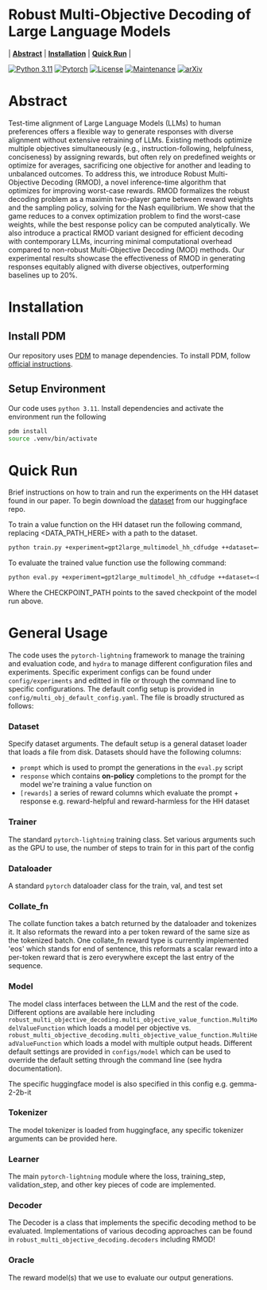 # Robust Multi-Objective Decoding of Large Language Models

| **[Abstract](#abstract)**
| **[Installation](#installation)**
| **[Quick Run](#quickrun)** |

[![Python 3.11](https://img.shields.io/badge/python-3.11-blue.svg)](https://www.python.org/downloads/release/python-3119/)
[![Pytorch](https://img.shields.io/badge/Pytorch-2.5-red.svg)](https://shields.io/)
[![License](https://img.shields.io/badge/License-GPL%203.0-blue.svg)](https://opensource.org/licenses/Apache-2.0)
[![Maintenance](https://img.shields.io/badge/Maintained%3F-yes-green.svg)](https://GitHub.com/Naereen/StrapDown.js/graphs/commit-activity)
[![arXiv](https://img.shields.io/badge/arXiv-2503.08796-b31b1b.svg)](https://arxiv.org/abs/2503.08796)


# Abstract
Test-time alignment of Large Language Models (LLMs) to human preferences offers a flexible way to generate responses with diverse alignment without extensive retraining of LLMs. Existing methods optimize multiple objectives simultaneously (e.g., instruction-following, helpfulness, conciseness) by assigning rewards, but often rely on predefined weights or optimize for averages, sacrificing one objective for another and leading to unbalanced outcomes. To address this, we introduce Robust Multi-Objective Decoding (RMOD), a novel inference-time algorithm that optimizes for improving worst-case rewards. RMOD formalizes the robust decoding problem as a maximin two-player game between reward weights and the sampling policy, solving for the Nash equilibrium. We show that the game reduces to a convex optimization problem to find the worst-case weights, while the best response policy can be computed analytically. We also introduce a practical RMOD variant designed for efficient decoding with contemporary LLMs, incurring minimal computational overhead compared to non-robust Multi-Objective Decoding (MOD) methods. Our experimental results showcase the effectiveness of RMOD in  generating responses equitably aligned with diverse objectives, outperforming baselines up to 20%.

# Installation

## Install PDM
Our repository uses [PDM](https://pdm-project.org/en/latest/) to manage dependencies. To install PDM, follow [official instructions](https://pdm-project.org/en/latest/#installation).

## Setup Environment
Our code uses `python 3.11`. Install dependencies and activate the environment run the following
```bash
pdm install
source .venv/bin/activate
```

# Quick Run

Brief instructions on how to train and run the experiments on the HH dataset found in our paper. To begin download the [dataset](https://huggingface.co/datasets/Robust-Decoding/HH_gemma-2-2b-it) from our huggingface repo.

To train a value function on the HH dataset run the following command, replacing <DATA_PATH_HERE> with a path to the dataset. 
```bash
python train.py +experiment=gpt2large_multimodel_hh_cdfudge ++dataset=<DATA_PATH_HERE> ++trainer.devices=[<GPU_IDS_HERE>]
```

To evaluate the trained value function use the following command:
```bash
python eval.py +experiment=gpt2large_multimodel_hh_cdfudge ++dataset=<DATA_PATH_HERE> ++trainer.devices=[<GPU_IDS_HERE>] checkpoint_path=<CHECKPOINT_PATH>
```
Where the CHECKPOINT_PATH points to the saved checkpoint of the model run above.

# General Usage

The code uses the `pytorch-lightning` framework to manage the training and evaluation code, and `hydra` to manage different configuration files and experiments. Specific experiment configs can be found under `config/experiments` and editted in file or through the command line to specific configurations. The default config setup is provided in `config/multi_obj_default_config.yaml`. The file is broadly structured as follows:

### Dataset

Specify dataset arguments. The default setup is a general dataset loader that loads a file from disk. Datasets should have the following columns:

- `prompt` which is used to prompt the generations in the `eval.py` script
- `response` which contains **on-policy** completions to the prompt for the model we're training a value function on
- `[rewards]` a series of reward columns which evaluate the prompt + response e.g. reward-helpful and reward-harmless for the HH dataset

### Trainer

The standard `pytorch-lightning` training class. Set various arguments such as the GPU to use, the number of steps to train for in this part of the config

### Dataloader

A standard `pytorch` dataloader class for the train, val, and test set

### Collate_fn

The collate function takes a batch returned by the dataloader and tokenizes it. It also reformats the reward into a per token reward of the same size as the tokenized batch. One collate_fn reward type is currently implemented 'eos' which stands for end of sentence, this reformats a scalar reward into a per-token reward that is zero everywhere except the last entry of the sequence. 

### Model

The model class interfaces between the LLM and the rest of the code. Different options are available here including `robust_multi_objective_decoding.multi_objective_value_function.MultiModelValueFunction` which loads a model per objective vs. `robust_multi_objective_decoding.multi_objective_value_function.MultiHeadValueFunction` which loads a model with multiple output heads. Different default settings are provided in `configs/model` which can be used to override the default setting through the command line (see hydra documentation).

The specific huggingface model is also specified in this config e.g. gemma-2-2b-it 

### Tokenizer

The model tokenizer is loaded from huggingface, any specific tokenizer arguments can be provided here.

### Learner

The main `pytorch-lightning` module where the loss, training_step, validation_step, and other key pieces of code are implemented.

### Decoder

The Decoder is a class that implements the specific decoding method to be evaluated. Implementations of various decoding approaches can be found in `robust_multi_objective_decoding.decoders` including RMOD!

### Oracle

The reward model(s) that we use to evaluate our output generations.
  
